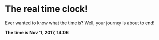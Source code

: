 # The real time clock!

Ever wanted to know what the time is? Well, your journey is about to end!

**The time is Nov 11, 2017, 14:06**